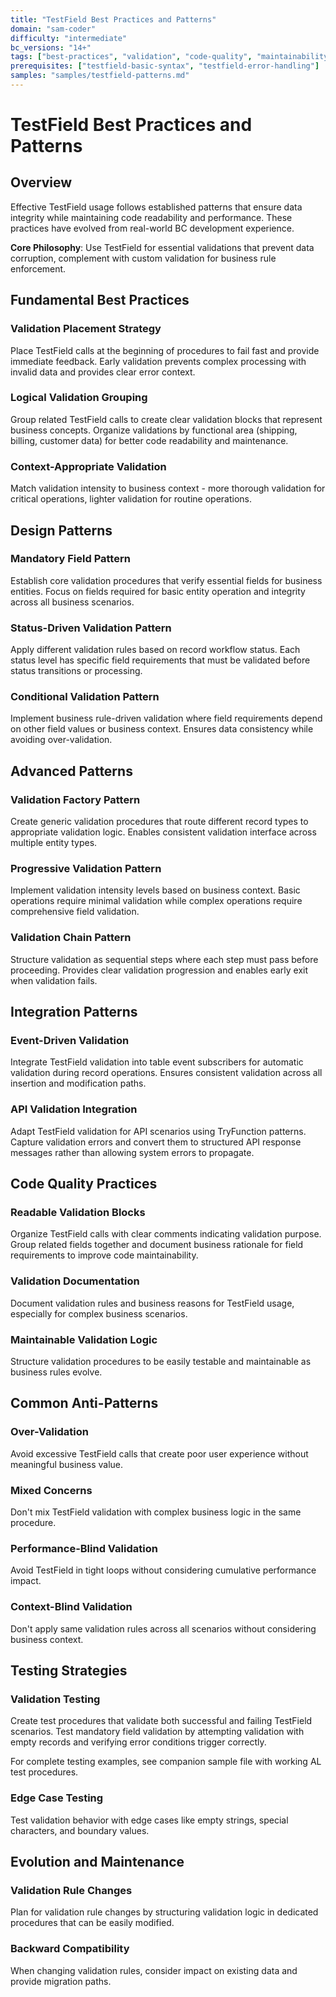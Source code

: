 ```yaml
---
title: "TestField Best Practices and Patterns"
domain: "sam-coder"
difficulty: "intermediate"
bc_versions: "14+"
tags: ["best-practices", "validation", "code-quality", "maintainability"]
prerequisites: ["testfield-basic-syntax", "testfield-error-handling"]
samples: "samples/testfield-patterns.md"
---
```

# TestField Best Practices and Patterns

## Overview

Effective TestField usage follows established patterns that ensure data integrity while maintaining code readability and performance. These practices have evolved from real-world BC development experience.

**Core Philosophy**: Use TestField for essential validations that prevent data corruption, complement with custom validation for business rule enforcement.

## Fundamental Best Practices

### Validation Placement Strategy
Place TestField calls at the beginning of procedures to fail fast and provide immediate feedback. Early validation prevents complex processing with invalid data and provides clear error context.

### Logical Validation Grouping
Group related TestField calls to create clear validation blocks that represent business concepts. Organize validations by functional area (shipping, billing, customer data) for better code readability and maintenance.

### Context-Appropriate Validation
Match validation intensity to business context - more thorough validation for critical operations, lighter validation for routine operations.

## Design Patterns

### Mandatory Field Pattern
Establish core validation procedures that verify essential fields for business entities. Focus on fields required for basic entity operation and integrity across all business scenarios.

### Status-Driven Validation Pattern
Apply different validation rules based on record workflow status. Each status level has specific field requirements that must be validated before status transitions or processing.

### Conditional Validation Pattern
Implement business rule-driven validation where field requirements depend on other field values or business context. Ensures data consistency while avoiding over-validation.

## Advanced Patterns

### Validation Factory Pattern
Create generic validation procedures that route different record types to appropriate validation logic. Enables consistent validation interface across multiple entity types.

### Progressive Validation Pattern
Implement validation intensity levels based on business context. Basic operations require minimal validation while complex operations require comprehensive field validation.

### Validation Chain Pattern
Structure validation as sequential steps where each step must pass before proceeding. Provides clear validation progression and enables early exit when validation fails.

## Integration Patterns

### Event-Driven Validation
Integrate TestField validation into table event subscribers for automatic validation during record operations. Ensures consistent validation across all insertion and modification paths.

### API Validation Integration
Adapt TestField validation for API scenarios using TryFunction patterns. Capture validation errors and convert them to structured API response messages rather than allowing system errors to propagate.

## Code Quality Practices

### Readable Validation Blocks
Organize TestField calls with clear comments indicating validation purpose. Group related fields together and document business rationale for field requirements to improve code maintainability.

### Validation Documentation
Document validation rules and business reasons for TestField usage, especially for complex business scenarios.

### Maintainable Validation Logic
Structure validation procedures to be easily testable and maintainable as business rules evolve.

## Common Anti-Patterns

### Over-Validation
Avoid excessive TestField calls that create poor user experience without meaningful business value.

### Mixed Concerns
Don't mix TestField validation with complex business logic in the same procedure.

### Performance-Blind Validation
Avoid TestField in tight loops without considering cumulative performance impact.

### Context-Blind Validation
Don't apply same validation rules across all scenarios without considering business context.

## Testing Strategies

### Validation Testing
Create test procedures that validate both successful and failing TestField scenarios. Test mandatory field validation by attempting validation with empty records and verifying error conditions trigger correctly.

For complete testing examples, see companion sample file with working AL test procedures.

### Edge Case Testing
Test validation behavior with edge cases like empty strings, special characters, and boundary values.

## Evolution and Maintenance

### Validation Rule Changes
Plan for validation rule changes by structuring validation logic in dedicated procedures that can be easily modified.

### Backward Compatibility
When changing validation rules, consider impact on existing data and provide migration paths.

